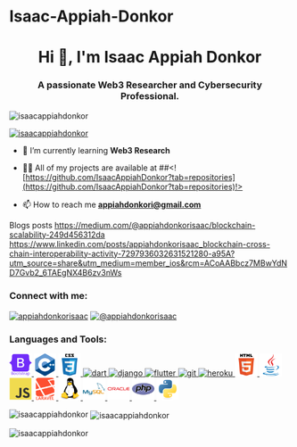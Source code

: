 # Isaac-Appiah-Donkor
<h1 align="center">Hi 👋, I'm Isaac Appiah Donkor</h1>
<h3 align="center">A passionate Web3 Researcher and Cybersecurity Professional.</h3>

<p align="left"> <img src="https://komarev.com/ghpvc/?username=isaacappiahdonkor&label=Profile%20views&color=0e75b6&style=flat" alt="isaacappiahdonkor" /> </p>

<p align="left"> <a href="https://github.com/ryo-ma/github-profile-trophy"><img src="https://github-profile-trophy.vercel.app/?username=isaacappiahdonkor" alt="isaacappiahdonkor" /></a> </p>

- 🌱 I’m currently learning **Web3 Research**

- 👨‍💻 All of my projects are available at ##<![https://github.com/IsaacAppiahDonkor?tab=repositories](https://github.com/IsaacAppiahDonkor?tab=repositories)!>

- 📫 How to reach me **appiahdonkori@gmail.com**

Blogs posts
<https://medium.com/@appiahdonkorisaac/blockchain-scalability-249d456312da>
<https://www.linkedin.com/posts/appiahdonkorisaac_blockchain-cross-chain-interoperability-activity-7297936032631521280-a95A?utm_source=share&utm_medium=member_ios&rcm=ACoAABbcz7MBwYdND7Gvb2_6TAEgNX4B6zv3nWs>

<h3 align="left">Connect with me:</h3>
<p align="left">
<a href="https://linkedin.com/in/appiahdonkorisaac" target="blank"><img align="center" src="https://raw.githubusercontent.com/rahuldkjain/github-profile-readme-generator/master/src/images/icons/Social/linked-in-alt.svg" alt="appiahdonkorisaac" height="30" width="40" /></a>
<a href="https://medium.com/@appiahdonkorisaac" target="blank"><img align="center" src="https://raw.githubusercontent.com/rahuldkjain/github-profile-readme-generator/master/src/images/icons/Social/medium.svg" alt="@appiahdonkorisaac" height="30" width="40" /></a>
</p>

<h3 align="left">Languages and Tools:</h3>
<p align="left"> <a href="https://getbootstrap.com" target="_blank" rel="noreferrer"> <img src="https://raw.githubusercontent.com/devicons/devicon/master/icons/bootstrap/bootstrap-plain-wordmark.svg" alt="bootstrap" width="40" height="40"/> </a> <a href="https://www.w3schools.com/cpp/" target="_blank" rel="noreferrer"> <img src="https://raw.githubusercontent.com/devicons/devicon/master/icons/cplusplus/cplusplus-original.svg" alt="cplusplus" width="40" height="40"/> </a> <a href="https://www.w3schools.com/css/" target="_blank" rel="noreferrer"> <img src="https://raw.githubusercontent.com/devicons/devicon/master/icons/css3/css3-original-wordmark.svg" alt="css3" width="40" height="40"/> </a> <a href="https://dart.dev" target="_blank" rel="noreferrer"> <img src="https://www.vectorlogo.zone/logos/dartlang/dartlang-icon.svg" alt="dart" width="40" height="40"/> </a> <a href="https://www.djangoproject.com/" target="_blank" rel="noreferrer"> <img src="https://cdn.worldvectorlogo.com/logos/django.svg" alt="django" width="40" height="40"/> </a> <a href="https://flutter.dev" target="_blank" rel="noreferrer"> <img src="https://www.vectorlogo.zone/logos/flutterio/flutterio-icon.svg" alt="flutter" width="40" height="40"/> </a> <a href="https://git-scm.com/" target="_blank" rel="noreferrer"> <img src="https://www.vectorlogo.zone/logos/git-scm/git-scm-icon.svg" alt="git" width="40" height="40"/> </a> <a href="https://heroku.com" target="_blank" rel="noreferrer"> <img src="https://www.vectorlogo.zone/logos/heroku/heroku-icon.svg" alt="heroku" width="40" height="40"/> </a> <a href="https://www.w3.org/html/" target="_blank" rel="noreferrer"> <img src="https://raw.githubusercontent.com/devicons/devicon/master/icons/html5/html5-original-wordmark.svg" alt="html5" width="40" height="40"/> </a> <a href="https://www.java.com" target="_blank" rel="noreferrer"> <img src="https://raw.githubusercontent.com/devicons/devicon/master/icons/java/java-original.svg" alt="java" width="40" height="40"/> </a> <a href="https://developer.mozilla.org/en-US/docs/Web/JavaScript" target="_blank" rel="noreferrer"> <img src="https://raw.githubusercontent.com/devicons/devicon/master/icons/javascript/javascript-original.svg" alt="javascript" width="40" height="40"/> </a> </a> <a href="https://laravel.com/" target="_blank" rel="noreferrer"> <img src="https://raw.githubusercontent.com/devicons/devicon/master/icons/laravel/laravel-plain-wordmark.svg" alt="laravel" width="40" height="40"/> </a> <a href="https://www.linux.org/" target="_blank" rel="noreferrer"> <img src="https://raw.githubusercontent.com/devicons/devicon/master/icons/linux/linux-original.svg" alt="linux" width="40" height="40"/> </a> <a href="https://www.mysql.com/" target="_blank" rel="noreferrer"> <img src="https://raw.githubusercontent.com/devicons/devicon/master/icons/mysql/mysql-original-wordmark.svg" alt="mysql" width="40" height="40"/> </a> <a href="https://www.oracle.com/" target="_blank" rel="noreferrer"> <img src="https://raw.githubusercontent.com/devicons/devicon/master/icons/oracle/oracle-original.svg" alt="oracle" width="40" height="40"/> </a> <a href="https://www.php.net" target="_blank" rel="noreferrer"> <img src="https://raw.githubusercontent.com/devicons/devicon/master/icons/php/php-original.svg" alt="php" width="40" height="40"/> </a> <a href="https://www.python.org" target="_blank" rel="noreferrer"> <img src="https://raw.githubusercontent.com/devicons/devicon/master/icons/python/python-original.svg" alt="python" width="40" height="40"/> </a>

<p><img align="left" src="https://github-readme-stats.vercel.app/api/top-langs?username=isaacappiahdonkor&show_icons=true&locale=en&layout=compact" alt="isaacappiahdonkor" /></p>

<p>&nbsp;<img align="center" src="https://github-readme-stats.vercel.app/api?username=isaacappiahdonkor&show_icons=true&locale=en" alt="isaacappiahdonkor" /></p>

<p><img align="center" src="https://github-readme-streak-stats.herokuapp.com/?user=isaacappiahdonkor&" alt="isaacappiahdonkor" /></p>
